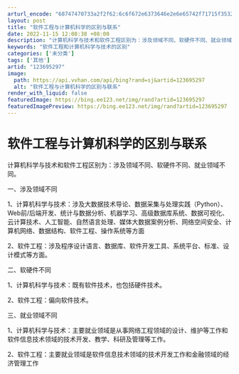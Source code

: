 ```yaml
---
arturl_encode: "68747470733a2f2f62:6c6f672e6373646e2e6e65742f71715f35323434383631352f:61727469636c652f64657461696c732f313233363935323937"
layout: post
title: "软件工程与计算机科学的区别与联系"
date: 2022-11-15 12:08:38 +08:00
description: "计算机科学与技术和软件工程区别为：涉及领域不同、软硬件不同、就业领域不同。一、涉及领域不同1、计算机"
keywords: "软件工程和计算机科学与技术的区别"
categories: ['未分类']
tags: ['其他']
artid: "123695297"
image:
  path: https://api.vvhan.com/api/bing?rand=sj&artid=123695297
  alt: "软件工程与计算机科学的区别与联系"
render_with_liquid: false
featuredImage: https://bing.ee123.net/img/rand?artid=123695297
featuredImagePreview: https://bing.ee123.net/img/rand?artid=123695297
---
```


# 软件工程与计算机科学的区别与联系

计算机科学与技术和软件工程区别为：涉及领域不同、软硬件不同、就业领域不同。
  
一、涉及领域不同
  
1、计算机科学与技术：涉及大数据技术导论、数据采集与处理实践（Python）、Web前/后端开发、统计与数据分析、机器学习、高级数据库系统、数据可视化、云计算技术、人工智能、自然语言处理、媒体大数据案例分析、网络空间安全、计算机网络、数据结构、软件工程、操作系统等方面
  
2、软件工程：涉及程序设计语言、数据库、软件开发工具、系统平台、标准、设计模式等方面。
  
二、软硬件不同
  
1、计算机科学与技术：既有软件技术，也包括硬件技术。
  
2、软件工程：偏向软件技术。
  
三、就业领域不同
  
1、计算机科学与技术：主要就业领域是从事网络工程领域的设计、维护等工作和软件信息技术领域的技术开发、教学、科研及管理等工作。
  
2、软件工程：主要就业领域是软件信息技术领域的技术开发工作和金融领域的经济管理工作